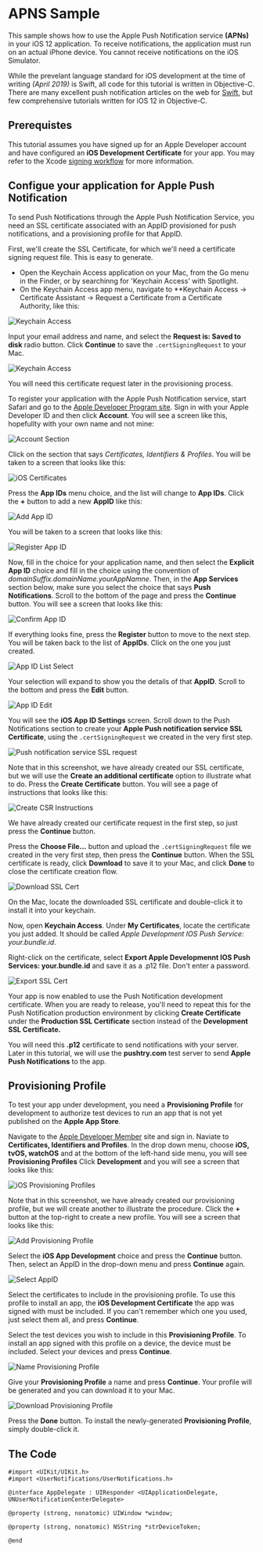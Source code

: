 #  APNS Sample

This sample shows how to use the Apple Push Notification service **(APNs)** in your iOS 12 application. To receive notifications, the application must run on an actual iPhone device. You cannot receive notifications on the iOS Simulator.

While the prevelant language standard for iOS development at the time of writing *(April 2019)* is Swift, all code for this tutorial is written in Objective-C.  There are many excellent push notification articles on the web for [Swift](https://www.raywenderlich.com/8164-push-notifications-tutorial-getting-started "Push Notifications Tutorial: Getting Started"), but few comprehensive tutorials written for iOS 12 in Objective-C.

## Prerequistes

This tutorial assumes you have signed up for an Apple Developer account and have configured an **iOS Development Certificate** for your app.  You may refer to the Xcode [signing workflow](https://help.apple.com/xcode/mac/current/#/dev60b6fbbc7) for more information.

## Configue your application for Apple Push Notification

To send Push Notifications through the Apple Push Notification Service, you need an SSL certificate associated with an AppID provisioned for push notifications, and a provisioning profile for that AppID.

First, we'll create the SSL Certificate, for which we'll need a certificate signing request file.  This is easy to generate.

* Open the Keychain Access application on your Mac, from the Go menu in the Finder, or by searchinng for 'Keychain Access' with Spotlight.
* On the Keychain Access app menu, navigate to **Keychain Access -> Certificate Assistant -> Request a Certificate from a Certificate Authority, like this:

![Keychain Access](docimages/KeychainAccess-RequestCert.png "Request a Certificate from a Certificate Authority")

Input your email address and name, and select the **Request is: Saved to disk** radio button.  Click **Continue** to save the `.certSigningRequest` to your Mac.

![Keychain Access](docimages/KeychainAccess-RequestSaved.png "Request is: Saved to disk")

You will need this certificate request later in the provisioning process.

To register your application with the Apple Push Notification service, start Safari and go to the [Apple Developer Program site](https://developer.apple.com "Apple Developer Program website").  Sign in with your Apple Developer ID and then click **Account**. You will see a screen like this, hopefullty with your own name and not mine:

![Account Section](docimages/AppleDevProgamSite.png "Account Section")

Click on the section that says *Certificates, Identifiers & Profiles*.  You will be taken to a screen that looks like this:

![iOS Certificates](docimages/AppIDSelect.png "iOS Certificates")

Press the **App IDs** menu choice, and the list will change to **App IDs**.  Click the **+** button to add a new **AppID** like this:

![Add App ID](docimages/AppIDAdd.png "Add App ID")

You will be taken to a screen that looks like this:

![Register App ID](docimages/RegisterAppID.png "Register App IDs")

Now, fill in the choice for your application name, and then select the **Explicit App ID** choice and fill in the choice using the convention of *domainSuffix.domainName.yourAppNamne*.  Then, in the **App Services** section below, make sure you select the choice that says **Push Notifications**. Scroll to the bottom of the page and press the **Continue** button.  You will see a screen that looks like this:

![Confirm App ID](docimages/AppIDRegister.png "App ID Confirm")

If everything looks fine, press the **Register** button to move to the next step.  You will be taken back to the list of **AppIDs**.  Click on the one you just created.

![App ID List Select](docimages/AppIDListSelect.png "AppID List Select")

Your selection will expand to show you the details of that **AppID**.  Scroll to the bottom and press the **Edit** button.

![App ID Edit](docimages/AppIDEdit.png "AppID Edit")

You will see the **iOS App ID Settings** screen.  Scroll down to the Push Notifications section to create your **Apple Push notification service SSL Certificate**, using the `.certSigningRequest` we created in the very first step.  

![Push notification service SSL request](docimages/PushNotificationSSLCreate.png "Push Notification SSL Create")

Note that in this screenshot, we have already created our SSL certificate, but we will use the **Create an additional certificate** option to illustrate what to do.  Press the **Create Certificate** button.  You will see a page of instructions that looks like this:

![Create CSR Instructions](docimages/CreateCSRInstructions.png "Create CSR Instructions")

We have already created our certificate request in the first step, so just press the **Continue** button.

Press the **Choose File...** button and upload the `.certSigningRequest` file we created in the very first step, then press the **Continue** button.  When the SSL certificate is ready, click **Download** to save it to your Mac, and click **Done** to close the certificate creation flow.

![Download SSL Cert](docimages/DownloadSSLCert.png "Download SSL Cert")

On the Mac, locate the downloaded SSL certificate and double-click it to install it into your keychain.

Now, open **Keychain Access**.  Under **My Certificates**, locate the certificate you just added. It should be called *Apple Development IOS Push Service: your.bundle.id*.

Right-click on the certificate, select **Export Apple Developmennt IOS Push Services: your.bundle.id** and save it as a .p12 file.  Don't enter a password.

![Export SSL Cert](docimages/ExportSSLCert.png "Export SSL Cert")

Your app is now enabled to use the Push Notification development certificate.  When you are ready to release, you'll need to repeat this for the Push Notification production environment by clicking **Create Certificate** under the **Production SSL Certificate** section instead of the **Development SSL Certificate.**

You will need this **.p12** certificate to send notifications with your server.  Later in this tutorial, we will use the **pushtry.com** test server to send **Apple Push Notifications** to the app.

## Provisioning Profile

To test your app under development, you need a **Provisioning Profile** for development to authorize test devices to run an app that is not yet published on the **Apple App Store**.

Navigate to the [Apple Developer Member](https://developer.apple.com/account) site and sign in.  Naviate to **Certificates, Identifiers and Profiles**.  In the drop down menu, choose **iOS, tvOS, watchOS** and at the bottom of the left-hand side menu, you will see **Provisioning Profiles** Click **Development** and you will see a screen that looks like this:

![iOS Provisioning Profiles](docimages/iOSProvisioningProfiles.png "iOS Provisioning Profiles")

Note that in this screenshot, we have already created our provisioning profile, but we will create another to illustrate the procedure.  Click the **+** button at the top-right to create a new profile.  You will see a screen that looks like this:

![Add Provisioning Profile](docimages/AddProvisioningProfile.png "Add Provisioning Profile")

Select the **iOS App Development** choice and press the **Continue** button.  Then, select an AppID in the drop-down menu and press **Continue** again.

![Select AppID](docimages/SelectAppID.png "Select App ID")

Select the certificates to include in the provisioning profile.  To use this profile to install an app, the **iOS Development Certificate** the app was signed with must be included.  If you can't remember which one you used, just select them all, and press **Continue**.

Select the test devices you wish to include in this **Provisioning Profile**. To install an app signed with this profile on a device, the device must be included.  Select your devices and press **Continue**.

![Name Provisioning Profile](docimages/NameProvisioningProfile.png "Name Provisioning Profile")

Give your **Provisioning Profile** a name and press **Continue**.  Your profile will be generated and you can download it to your Mac.  

![Download Provisioning Profile](docimages/DownloadProvisioningProfile.png "Download Provisioning Profile")

Press the **Done** button. To install the newly-generated **Provisioning Profile**, simply double-click it.

## The Code



```objc
#import <UIKit/UIKit.h>
#import <UserNotifications/UserNotifications.h>

@interface AppDelegate : UIResponder <UIApplicationDelegate, UNUserNotificationCenterDelegate>

@property (strong, nonatomic) UIWindow *window;

@property (strong, nonatomic) NSString *strDeviceToken;

@end
```
